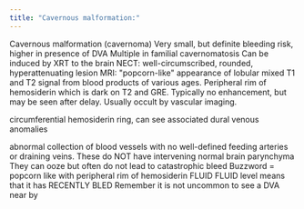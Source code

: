 ```yaml
---
title: "Cavernous malformation:"
---
```

Cavernous malformation (cavernoma)
Very small, but definite bleeding risk, higher in presence of DVA
Multiple in familial cavernomatosis
Can be induced by XRT to the brain
NECT: well-circumscribed, rounded, hyperattenuating lesion
MRI: &quot;popcorn-like&quot; appearance of lobular mixed T1 and T2 signal from blood products of various ages. Peripheral rim of hemosiderin which is dark on T2 and GRE. Typically no enhancement, but may be seen after delay.
Usually occult by vascular imaging.

circumferential hemosiderin ring, can see associated dural venous anomalies

abnormal collection of blood vessels with no well-defined feeding arteries or draining veins.
These do NOT have intervening normal brain parynchyma
They can ooze but often do not lead to catastrophic bleed
Buzzword = popcorn like with peripheral rim of hemosiderin
FLUID FLUID level means that it has RECENTLY BLED 
Remember it is not uncommon to see a DVA near by


